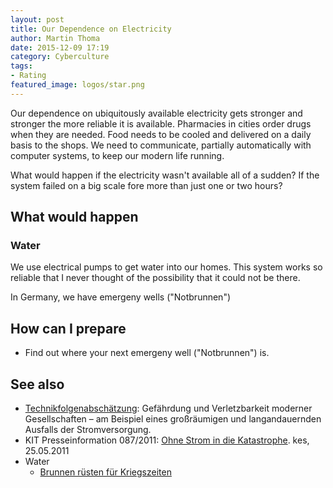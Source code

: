 ```yaml
---
layout: post
title: Our Dependence on Electricity
author: Martin Thoma
date: 2015-12-09 17:19
category: Cyberculture
tags:
- Rating
featured_image: logos/star.png
---
```

Our dependence on ubiquitously available electricity gets stronger and stronger
the more reliable it is available. Pharmacies in cities order drugs when they
are needed. Food needs to be cooled and delivered on a daily basis to the
shops. We need to communicate, partially automatically with computer systems,
to keep our modern life running.

What would happen if the electricity wasn't available all of a sudden? If
the system failed on a big scale fore more than just one or two hours?


## What would happen

### Water

We use electrical pumps to get water into our homes. This system works so
reliable that I never thought of the possibility that it could not be there.

In Germany, we have emergeny wells ("Notbrunnen")


## How can I prepare

* Find out where your next emergeny well ("Notbrunnen") is.


## See also

* [Technikfolgenabschätzung](http://dip21.bundestag.de/dip21/btd/17/056/1705672.pdf):
  Gefährdung und Verletzbarkeit moderner Gesellschaften – am Beispiel eines
großräumigen und langandauernden Ausfalls der Stromversorgung.
* KIT Presseinformation 087/2011: [Ohne Strom in die Katastrophe](https://www.kit.edu/kit/pi_2011_7010.php).
  kes, 25.05.2011
* Water
    * [Brunnen rüsten für Kriegszeiten](http://www.zvw.de/inhalt.enbw-sorgt-vor-brunnen-ruesten-fuer-kriegszeiten.c3967d00-f141-4b9a-ae3f-e0dff87b9126.html)